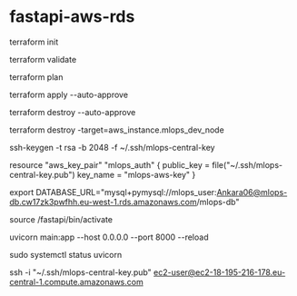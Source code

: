# fastapi-aws-rds
terraform init 

terraform validate   

terraform plan

terraform apply --auto-approve

terraform destroy --auto-approve

terraform destroy -target=aws_instance.mlops_dev_node

ssh-keygen -t rsa -b 2048 -f ~/.ssh/mlops-central-key 

resource "aws_key_pair" "mlops_auth" {
  public_key = file("~/.ssh/mlops-central-key.pub")
  key_name = "mlops-aws-key"
}


export DATABASE_URL="mysql+pymysql://mlops_user:Ankara06@mlops-db.cw17zk3pwfhh.eu-west-1.rds.amazonaws.com/mlops-db"

source /fastapi/bin/activate

uvicorn main:app --host 0.0.0.0 --port 8000 --reload

sudo systemctl status uvicorn

 ssh -i "~/.ssh/mlops-central-key.pub" ec2-user@ec2-18-195-216-178.eu-central-1.compute.amazonaws.com

